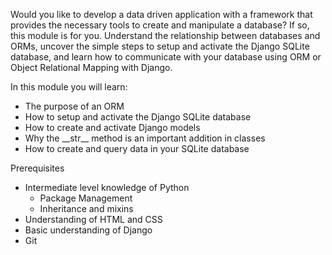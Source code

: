 Would you like to develop a data driven application with a framework that provides the necessary tools to create and manipulate a database? If so, this module is for you. Understand the relationship between databases and ORMs, uncover the simple steps to setup and activate the Django SQLite database, and learn how to communicate with your database using ORM or Object Relational Mapping with Django. 

In this module you will learn:

- The purpose of an ORM
- How to setup and activate the Django SQLite database
- How to create and activate Django models
- Why the \_\_str__ method is an important addition in classes
- How to create and query data in your SQLite database

Prerequisites
- Intermediate level knowledge of Python
  - Package Management
  - Inheritance and mixins
- Understanding of HTML and CSS
- Basic understanding of Django
- Git
